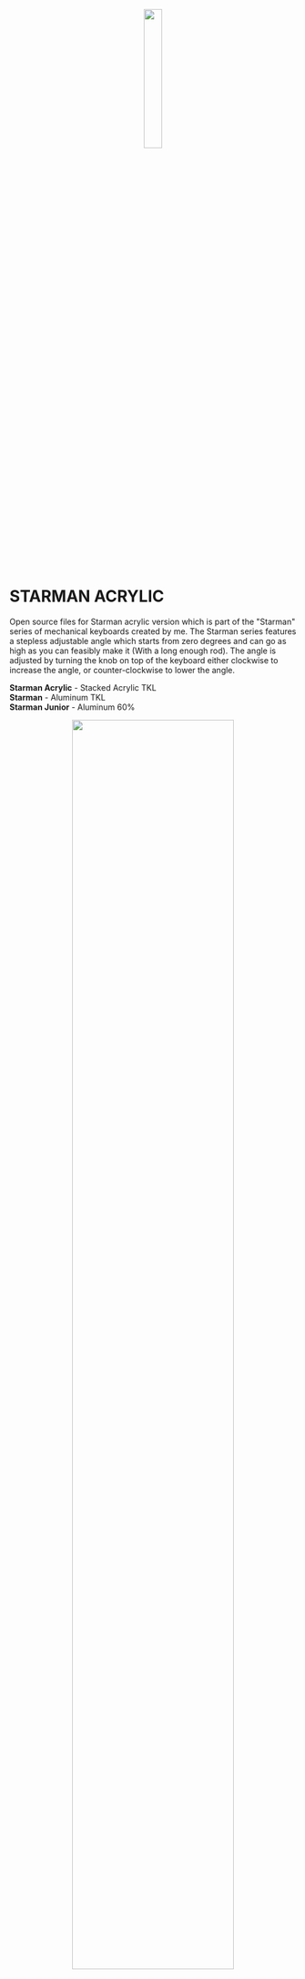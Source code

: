 <p align="center">
  <img src="https://vignette.wikia.nocookie.net/earthbound/images/b/b6/Starman_Clay_Model.png" width=25%>
</p>

# STARMAN ACRYLIC
Open source files for Starman acrylic version which is part of the "Starman" series of mechanical keyboards created by me. The Starman series features a stepless adjustable angle which starts from zero degrees and can go as high as you can feasibly make it (With a long enough rod). The angle is adjusted by turning the knob on top of the keyboard either clockwise to increase the angle, or counter-clockwise to lower the angle.

**Starman Acrylic** - Stacked Acrylic TKL  
**Starman** - Aluminum TKL  
**Starman Junior** - Aluminum 60%  

<p align="center">
  <img src="https://media.discordapp.net/attachments/675725262259879939/703036227367993424/DSC00667.JPG" width=75%>
  <img src="https://cdn.discordapp.com/attachments/675725262259879939/727576845997834300/image1.jpg" width=75%>
</p>

## Hardware

| Item      | Quantity | Link | Details |
|-----------|---------|------|----------|
| Screws            |   10    |     https://www.mcmaster.com/96452A713/  |  M3*10mm |
| Standoffs         |   10    |     https://www.mcmaster.com/93090A659/  |  M3        |
| Threaded Insert   |    1    |     https://www.mcmaster.com/94180A387/  |    Heat set is recommended      |
| Knob/Thumb screw  |    1    |     https://www.mcmaster.com/98014A665/  | M10. Thumb screw with a knob head      |
| Threaded rod      |    1    |     https://www.mcmaster.com/94595A431/  |  M10. Only needed if you wish to explore other angles. Screws into knob head   |
| Knob Head          |    1    |     https://www.mcmaster.com/98014A665/  | M10. Necessary if using your own threaded rod. Most styles should work      |
| Feet              |    1    |     https://www.mcmaster.com/6120K41/    | M10 with threaded hole and rubber pad works best     |
| Bumpons           |    4    |     https://www.digikey.com/product-detail/en/3m/SJ5001/3M162233-ND/ |  3M SJ5001/SJ5012. Fits 12.7mm diameter bumpons best     |


## Supported PCBs
[Hineybush h87a](https://hineybush.com/products/h87a)  


## How To Use This Repo

`DXF_FILES/`  
In this directory you will find the .DXF files that are ready to be sent to a manufacturing service.

`PICS/`  
Just random pictures that might help visualize the design before opening any files.

`<PROJECT_NAME> <PROJECT_VERSION_NUMBER>.f3z`  
This is the Fusion360 file that will give you a full copy of the original design including the timeline history which allows you to edit any feature as needed! You can also use this file to export any other file formats that aren't in this repo. Go crazy!!!!
